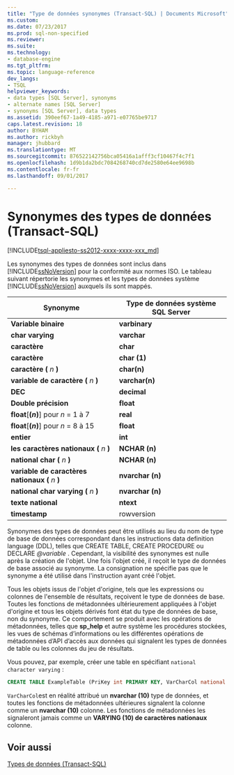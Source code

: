 ```yaml
---
title: "Type de données synonymes (Transact-SQL) | Documents Microsoft"
ms.custom: 
ms.date: 07/23/2017
ms.prod: sql-non-specified
ms.reviewer: 
ms.suite: 
ms.technology:
- database-engine
ms.tgt_pltfrm: 
ms.topic: language-reference
dev_langs:
- TSQL
helpviewer_keywords:
- data types [SQL Server], synonyms
- alternate names [SQL Server]
- synonyms [SQL Server], data types
ms.assetid: 390eef67-1a49-4185-a971-e07765be9717
caps.latest.revision: 18
author: BYHAM
ms.author: rickbyh
manager: jhubbard
ms.translationtype: MT
ms.sourcegitcommit: 876522142756bca05416a1afff3cf10467f4c7f1
ms.openlocfilehash: 1d9b1da2bdc7084268740cd7de2580e64ee9698b
ms.contentlocale: fr-fr
ms.lasthandoff: 09/01/2017

---
```

# <a name="data-type-synonyms-transact-sql"></a>Synonymes des types de données (Transact-SQL)
[!INCLUDE[tsql-appliesto-ss2012-xxxx-xxxx-xxx_md](../../includes/tsql-appliesto-ss2012-xxxx-xxxx-xxx-md.md)]

Les synonymes des types de données sont inclus dans [!INCLUDE[ssNoVersion](../../includes/ssnoversion-md.md)] pour la conformité aux normes ISO. Le tableau suivant répertorie les synonymes et les types de données système [!INCLUDE[ssNoVersion](../../includes/ssnoversion-md.md)] auxquels ils sont mappés.
  
|Synonyme|Type de données système SQL Server|  
|---|---|
|**Variable binaire**|**varbinary**|  
|**char varying**|**varchar**|  
|**caractère**|**char**|  
|**caractère**|**char (1)**|  
|**caractère (**  *n*  **)**|**char(n)**|  
|**variable de caractère (**  *n*  **)**|**varchar(n)**|  
|**DEC**|**decimal**|  
|**Double précision**|**float**|  
|**float**[**(***n***)**] pour  *n*  = 1 à 7|**real**|  
|**float**[**(***n***)**] pour  *n*  = 8 à 15|**float**|  
|**entier**|**int**|  
|**les caractères nationaux (**  *n*  **)**|**NCHAR (n)**|  
|**national char (**  *n*  **)**|**NCHAR (n)**|  
|**variable de caractères nationaux (**  *n*  **)**|**nvarchar (n)**|  
|**national char varying (**  *n*  **)**|**nvarchar (n)**|  
|**texte national**|**ntext**|  
|**timestamp**|rowversion|  
  
Synonymes des types de données peut être utilisés au lieu du nom de type de base de données correspondant dans les instructions data definition language (DDL), telles que CREATE TABLE, CREATE PROCEDURE ou DECLARE  *@variable* . Cependant, la visibilité des synonymes est nulle après la création de l'objet. Une fois l'objet créé, il reçoit le type de données de base associé au synonyme. La consignation ne spécifie pas que le synonyme a été utilisé dans l'instruction ayant créé l'objet.
  
Tous les objets issus de l'objet d'origine, tels que les expressions ou colonnes de l'ensemble de résultats, reçoivent le type de données de base. Toutes les fonctions de métadonnées ultérieurement appliquées à l'objet d'origine et tous les objets dérivés font état du type de données de base, non du synonyme. Ce comportement se produit avec les opérations de métadonnées, telles que **sp_help** et autre système les procédures stockées, les vues de schémas d’informations ou les différentes opérations de métadonnées d’API d’accès aux données qui signalent les types de données de table ou les colonnes du jeu de résultats.
  
Vous pouvez, par exemple, créer une table en spécifiant `national character varying` :
  
```sql
CREATE TABLE ExampleTable (PriKey int PRIMARY KEY, VarCharCol national character varying(10))  
```  
  
`VarCharCol`est en réalité attribué un **nvarchar (10)** type de données, et toutes les fonctions de métadonnées ultérieures signalent la colonne comme un **nvarchar (10)** colonne. Les fonctions de métadonnées les signaleront jamais comme un **VARYING (10) de caractères nationaux** colonne.
  
## <a name="see-also"></a>Voir aussi
[Types de données &#40;Transact-SQL&#41;](../../t-sql/data-types/data-types-transact-sql.md)
  
  

